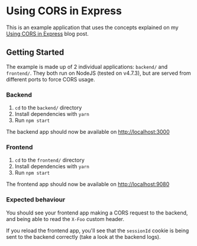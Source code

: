 # Using CORS in Express
This is an example application that uses the concepts explained on my [Using
CORS in Express](https://medium.com/@alexishevia/using-cors-in-express-cac7e29b005b) blog post.

## Getting Started
The example is made up of 2 individual applications: `backend/` and `frontend/`.
They both run on NodeJS (tested on v4.7.3), but are served from different ports
to force CORS usage.

### Backend
1. `cd` to the `backend/` directory
2. Install dependencies with `yarn`
3. Run `npm start`

The backend app should now be available on [http://localhost:3000](http://localhost:3000)

### Frontend
1. `cd` to the `frontend/` directory
2. Install dependencies with `yarn`
3. Run `npm start`

The frontend app should now be available on [http://localhost:9080](http://localhost:9080)

### Expected behaviour
You should see your frontend app making a CORS request to the backend, and
being able to read the `X-Foo` custom header.

If you reload the frontend app, you'll see that the `sessionId` cookie is being
sent to the backend correctly (take a look at the backend logs).
